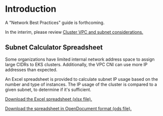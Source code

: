 # Introduction

A "Network Best Practices" guide is forthcoming.

In the interim, please review [Cluster VPC and subnet considerations.](https://docs.aws.amazon.com/eks/latest/userguide/network_reqs.html)

## Subnet Calculator Spreadsheet

Some organizations have limited internal network address space to assign large CIDRs to EKS clusters. Additionally, the VPC CNI can use more IP addresses than expected.

An Excel spreadsheet is provided to calculate subnet IP usage based on the number and type of instances. The IP usage of the cluster is compared to a given subnet, to determine if it's sufficient.

[Download the Excel spreadsheet (xlsx file).](subnet-calc.xlsx)

[Download the spreadsheet in OpenDocument format (ods file).](subnet-calc.ods)